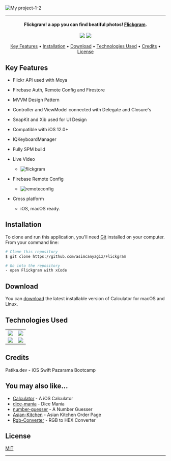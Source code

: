 ![My project-1-2](https://user-images.githubusercontent.com/89473605/196747512-8ad1291f-b4c9-4be4-9dff-55b0514222b8.png)




<hr>
<h4 align="center">Flickgram! a app you can find beatiful photos! <a href="https://github.com/asimcanyagiz/Flickgram" target="_blank">Flickgram</a>.</h4>

<p align="center">
  <img src="https://img.shields.io/github/commit-activity/y/asimcanyagiz/Flickgram">
  <img src="https://img.shields.io/github/license/asimcanyagiz/Flickgram">
</p>

<p align="center">
  <a href="#key-features">Key Features</a> •
  <a href="#installation">Installation</a> •
  <a href="#download">Download</a> •
  <a href="#technologies-used">Technologies Used</a> •
  <a href="#credits">Credits</a> •
  <a href="#license">License</a>
</p>

## Key Features

* Flickr API used with Moya
* Firebase Auth, Remote Config and Firestore
* MVVM Design Pattern
* Controller and ViewModel connected with Delegate and Closure's
* SnapKit and Xib used for UI Design
* Compatible with iOS 12.0+
* IQKeyboardManager
* Fully SPM build
* Live Video
  - ![flickgram](https://user-images.githubusercontent.com/89473605/196750452-15407107-b0d4-4a95-b28c-7a943ff56d56.gif)
* Firebase Remote Config
  - ![remoteconfig](https://user-images.githubusercontent.com/89473605/196749988-3d4b0f32-2b4f-4ee4-977e-bfc3fcb8ef11.gif)


  
  
* Cross platform
  - iOS, macOS ready.

## Installation

To clone and run this application, you'll need [Git](https://git-scm.com) installed on your computer. From your command line:

```bash
# Clone this repository
$ git clone https://github.com/asimcanyagiz/Flickgram

# Go into the repository
- open Flickgram with xCode
```


## Download

You can [download](https://github.com/asimcanyagiz/Flickgram) the latest installable version of Calculator for macOS and Linux.

## Technologies Used

<table style"float:right;">
  <tr>
    <td><img src="https://img.shields.io/badge/Swift-FA7343?style=for-the-badge&logo=swift&logoColor=white"/></td>
    <td><img src="https://img.shields.io/badge/Xcode-007ACC?style=for-the-badge&logo=Xcode&logoColor=white"></td>
  </tr>
  <tr>
    <td><img src="https://img.shields.io/badge/GitHub-100000?style=for-the-badge&logo=github&logoColor=white"/></td>
    <td><img src="https://img.shields.io/badge/GIT-E44C30?style=for-the-badge&logo=git&logoColor=white"/></td>
  </tr>
</table>

## Credits

Patika.dev - iOS Swift Pazarama Bootcamp

## You may also like...

- [Calculator](https://github.com/asimcanyagiz/iOS-Bootcamp-Week1) - A iOS Calculator
- [dice-mania](https://github.com/asimcanyagiz/dice-mania) - Dice Mania
- [number-guesser](https://github.com/asimcanyagiz/number-guesser) - A Number Guesser
- [Asian-Kitchen](https://github.com/asimcanyagiz/asian-kitchen) - Asian Kitchen Order Page
- [Rgb-Converter](https://github.com/asimcanyagiz/RGB-Converter) - RGB to HEX Converter

## License

[MIT](https://choosealicense.com/licenses/mit)

---
